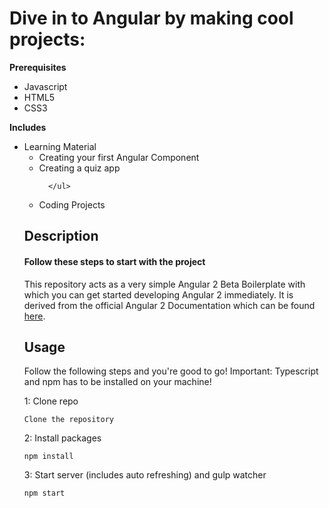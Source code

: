 # Dive in to Angular by making cool projects:

<strong>   Prerequisites </strong>
<ul>
 <li>Javascript</li>
 <li> HTML5 </li> 
 <li> CSS3 </li>
</ul>
<strong>  Includes </strong>
<ul>
 <li> Learning Material 
      <ul> 
        <li> Creating your first Angular Component </li>
        <li>  Creating a quiz app </li>

      </ul>  


</li>
 <li> Coding Projects </li>
</ul>

## Description

<h4> Follow these steps to start with the project </h4>

This repository acts as a very simple Angular 2 Beta Boilerplate with which you can get started developing Angular 2 immediately.
It is derived from the official Angular 2 Documentation which can be found [here](https://angular.io/docs/ts/latest/quickstart.html).
## Usage
Follow the following steps and you're good to go! Important: Typescript and npm has to be installed on your machine!

1: Clone repo
```
Clone the repository
```
2: Install packages
```
npm install
```
3: Start server (includes auto refreshing) and gulp watcher
```
npm start
```

